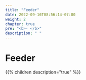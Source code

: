 ```yaml
---
title: "Feeder"
date: 2022-09-16T08:56:14-07:00
weight: 2
chapter: true
pre: "<b>- </b>"
description: " "
---
```


# Feeder

{{% children description="true" %}}